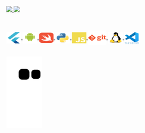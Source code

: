 
<div style="display: inline_block">
  <a href="https://github.com/feasantos">
    <img height="175em" src="https://github-readme-stats.vercel.app/api?username=feasantos&show_icons=true&theme=github_dark&include_all_commits=true&count_private=true"/>
    <img height="175em" src="https://github-readme-stats.vercel.app/api/top-langs/?username=feasantos&layout=compact&langs_count=16&theme=github_dark&count_private=true"/>
</div>
  
  
##
<div style="display: inline_block"><br>

  <img align="center" alt="Flutter" height="30" width="40" src="https://github.com/devicons/devicon/blob/master/icons/flutter/flutter-original.svg">
   <img align="center" alt="Swift" height="30" width="40" src="https://github.com/devicons/devicon/blob/master/icons/android/android-original-wordmark.svg">
  <img align="center" alt="Swift" height="30" width="40" src="https://github.com/devicons/devicon/blob/master/icons/swift/swift-original.svg">
  <img align="center" alt="Python" height="30" width="40" src="https://raw.githubusercontent.com/devicons/devicon/master/icons/python/python-original.svg">
  <img align="center" alt="Js" height="30" width="40" src="https://raw.githubusercontent.com/devicons/devicon/master/icons/javascript/javascript-plain.svg">
   <img align="center" alt="Git" height="40" width="50" src="https://github.com/devicons/devicon/blob/master/icons/git/git-plain-wordmark.svg">
   <img align="center" alt="Linux" height="30" width="40" src="https://github.com/devicons/devicon/blob/master/icons/linux/linux-original.svg">
  <img align="center" alt="Vscode" height="30" width="40" src="https://github.com/devicons/devicon/blob/master/icons/vscode/vscode-original-wordmark.svg">
 
</div>
  
  ##
 
<div> 
    
![Snake animation](https://github.com/rafaballerini/rafaballerini/blob/output/github-contribution-grid-snake.svg)
 
</div>
